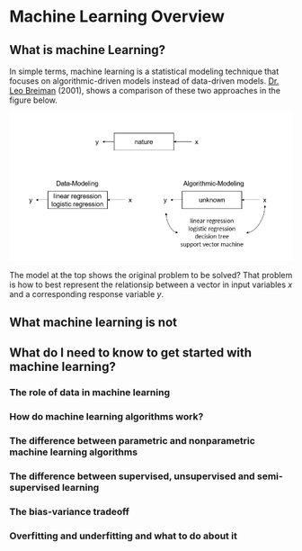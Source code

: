 # Machine Learning Overview

## What is machine Learning?

In simple terms, machine learning is a statistical modeling technique that focuses on algorithmic-driven models instead of data-driven models. [Dr. Leo Breiman](https://projecteuclid.org/euclid.ss/1009213726) (2001), shows a comparison of these two approaches in the figure below.

![](img/learning-models.png)

The model at the top shows the original problem to be solved? That problem is how to best represent the relationsip between a vector in input variables $x$ and a corresponding response variable $y$. 

## What machine learning is not

## What do I need to know to get started with machine learning?

### The role of data in machine learning

### How do machine learning algorithms work?

### The difference between parametric and nonparametric machine learning algorithms

### The difference between supervised, unsupervised and semi-supervised learning

### The bias-variance tradeoff

### Overfitting and underfitting and what to do about it


